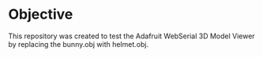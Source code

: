 # Objective
This repository was created to test the Adafruit WebSerial 3D Model Viewer by replacing the bunny.obj with helmet.obj.

